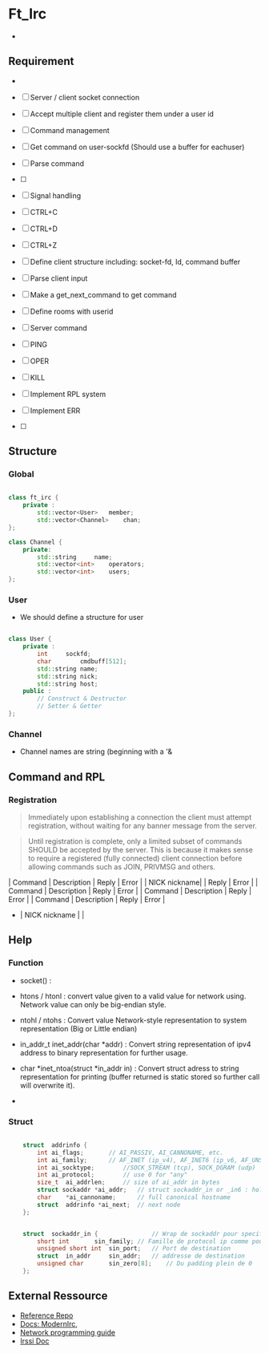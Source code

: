# Ft_Irc
-

## Requirement
- 

- [ ] Server / client socket connection
 - [ ] Accept multiple client and register them under a user id


- [ ] Command management
 - [ ] Get command on user-sockfd (Should use a buffer for eachuser)
 - [ ] Parse command
 - [ ]


- [ ] Signal handling
 - [ ] CTRL+C
 - [ ] CTRL+D
 - [ ] CTRL+Z


- [ ] Define client structure including: socket-fd, Id, command buffer
- [ ] Parse client input 
 - [ ] Make a get_next_command to get command
- [ ] Define rooms with userid

- [ ] Server command
 - [ ]  PING
 - [ ]  OPER
 - [ ]  KILL

- [ ] Implement RPL system
 - [ ] Implement ERR
 - [ ]

## Structure

### Global

```c++

class ft_irc {
	private :
		std::vector<User>	member;
		std::vector<Channel>	chan;
};

```

```c++
class Channel {
	private:
		std::string		name;
		std::vector<int>	operators;
		std::vector<int>	users;
};
```

### User
- We should define a structure for user

``` c++

class User {
	private :
		int		sockfd;
		char		cmdbuff[512];
		std::string	name;
		std::string	nick;
		std::string	host;
	public :
		// Construct & Destructor
		// Setter & Getter
};

```


### Channel
- Channel names are string (beginning with a '&

## Command and RPL

### Registration

> Immediately upon establishing a connection the client must attempt registration, without waiting for any banner message from the server.

> Until registration is complete, only a limited subset of commands SHOULD be accepted by the server. This is because it makes sense to require a registered (fully connected) client connection before allowing commands such as JOIN, PRIVMSG and others.


 | Command | Description | Reply | Error |
 | NICK nickname|  | Reply | Error |
 | Command | Description | Reply | Error |
 | Command | Description | Reply | Error |
 | Command | Description | Reply | Error |

- | NICK nickname |  |

## Help

### Function

- socket() :

- htons / htonl : convert value given to a valid value for network using. Network value can only be big-endian style.
- ntohl / ntohs : Convert value Network-style representation to system representation (Big or Little endian)


- in_addr_t inet_addr(char \*addr) : Convert string representation of ipv4 address to binary representation for further usage.
- char \*inet_ntoa(struct \*in_addr in) : Convert struct adress to string representation for printing (buffer returned is static stored so further call will overwrite it).

- 

### Struct

```c++

	struct	addrinfo {
		int	ai_flags;		// AI_PASSIV, AI_CANNONAME, etc.
		int	ai_family;		// AF_INET (ip_v4), AF_INET6 (ip_v6, AF_UNSPEC (agnostic)
		int	ai_socktype;		//SOCK_STREAM (tcp), SOCK_DGRAM (udp)
		int	ai_protocol;		// use 0 for "any"
		size_t	ai_addrlen;		// size of ai_addr in bytes
		struct sockaddr *ai_addr;	// struct sockaddr_in or _in6 : hold port and ip address
		char	*ai_cannoname;		// full canonical hostname
		struct	addrinfo *ai_next;	// next node
	};

```

```c++

	struct	sockaddr_in {				// Wrap de sockaddr pour specifier le port et l'adresse de destination plus simplement;
		short int		sin_family;	// Famille de protocol ip comme pour addrinfo
		unsigned short int	sin_port;	// Port de destination
		struct	in_addr		sin_addr;	// addresse de destination
		unsigned char		sin_zero[8];	// Du padding plein de 0
	};

```

## External Ressource

- [Reference Repo](https://github.com/marineks/Ft_irc)
- [Docs: ModernIrc](https://modern.ircdocs.horse/), 
- [Network programming guide](https://beej.us/guide/bgnet/pdf/bgnet_a4_c_1.pdf)
- [Irssi Doc](https://irssi.org/New-users/)
